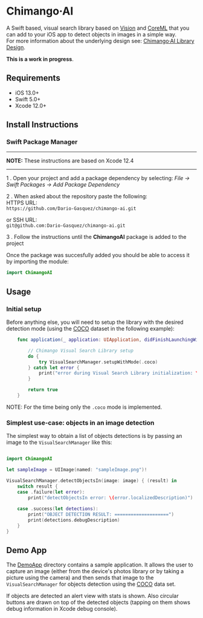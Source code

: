 # Chimango·AI
A Swift based, visual search library based on [Vision](https://developer.apple.com/documentation/vision) and [CoreML](https://developer.apple.com/documentation/coreml) that you can add to your iOS app to detect objects in images in a simple way.<br> 
For more information about the underlying design see: [Chimango·AI Library Design](https://github.com/Dario-Gasquez/chimango-ai/wiki).<br>

**This is a work in progress**.

## Requirements
- iOS 13.0+
- Swift 5.0+
- Xcode 12.0+

## Install Instructions

### Swift Package Manager

---

**NOTE:**
These instructions are based on Xcode 12.4

---

1 . Open your project and add a package dependency by selecting: *File -> Swift Packages -> Add Package Dependency*

2 . When asked about the repository paste the following:  
HTTPS URL:  
`https://github.com/Dario-Gasquez/chimango-ai.git`

or SSH URL:  
`git@github.com:Dario-Gasquez/chimango-ai.git`

3 . Follow the instructions until the **ChimangoAI** package is added to the project  

Once the package was succesfully added you should be able to access it by importing the module:
```swift
import ChimangoAI
```

## Usage
### Initial setup
Before anything else, you will need to setup the library with the desired detection mode (using the [COCO](https://cocodataset.org/#home) dataset in the following example):
```Swift
    func application(_ application: UIApplication, didFinishLaunchingWithOptions launchOptions: [UIApplication.LaunchOptionsKey: Any]?) -> Bool {

        // Chimango Visual Search Library setup
        do {
            try VisualSearchManager.setupWithMode(.coco)
        } catch let error {
            print("error during Visual Search Library initialization: \(error)")
        }

        return true
    }
```
NOTE: For the time being only the `.coco` mode is implemented.

### Simplest use-case: objects in an image detection
The simplest way to obtain a list of objects detections is by passing an image to the `VisualSearchManager` like this:
```Swift

import ChimangoAI

let sampleImage = UIImage(named: "sampleImage.png")!

VisualSearchManager.detectObjectsIn(image: image) { (result) in
    switch result {
    case .failure(let error):
        print("detectObjectsIn error: \(error.localizedDescription)")
        
    case .success(let detections):
        print("OBJECT DETECTION RESULT: ====================")
        print(detections.debugDescription)
    }
}
```


## Demo App
The [DemoApp](./DemoApp) directory contains a sample application. It allows the user to capture an image (either from the device's photos library or by taking a picture using the camera) and then sends that image to the `VisualSearchManager` for objects detection using the [COCO](https://cocodataset.org/#home) data set.<br>

If objects are detected an alert view with stats is shown. Also circular buttons are drawn on top of the detected objects (tapping on them shows debug information in Xcode debug console).
